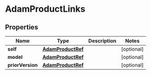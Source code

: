 
# AdamProductLinks

## Properties
| Name | Type | Description | Notes |
| ------------ | ------------- | ------------- | ------------- |
| **self** | [**AdamProductRef**](AdamProductRef.md) |  |  [optional] |
| **model** | [**AdamProductRef**](AdamProductRef.md) |  |  [optional] |
| **priorVersion** | [**AdamProductRef**](AdamProductRef.md) |  |  [optional] |



